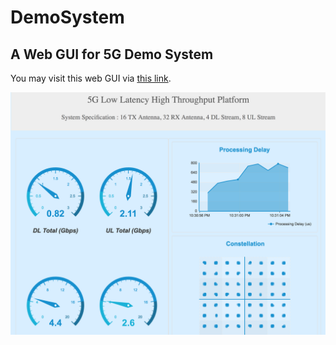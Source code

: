 # DemoSystem
## A Web GUI for 5G Demo System
You may visit this web GUI via [this link](http://web.stanford.edu/~zhangrao/cgi-bin/demo/demoSystem.py/demo).

<img src="pic/demo.png" width="1000" alt="demo"/>
